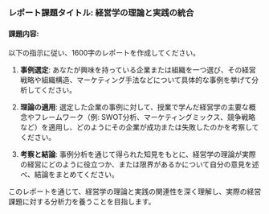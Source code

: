 ### レポート課題タイトル: 経営学の理論と実践の統合

#### 課題内容:
以下の指示に従い、1600字のレポートを作成してください。

1. **事例選定**: あなたが興味を持っている企業または組織を一つ選び、その経営戦略や組織構造、マーケティング手法などについて具体的な事例を挙げて分析してください。

2. **理論の適用**: 選定した企業の事例に対して、授業で学んだ経営学の主要な概念やフレームワーク（例: SWOT分析、マーケティングミックス、競争戦略など）を適用し、どのようにその企業が成功または失敗したのかを考察してください。

3. **考察と結論**: 事例分析を通じて得られた知見をもとに、経営学の理論が実際の経営にどのように役立つか、または限界があるかについて自分の意見を述べ、結論をまとめてください。

このレポートを通じて、経営学の理論と実践の関連性を深く理解し、実際の経営課題に対する分析力を養うことを目指します。